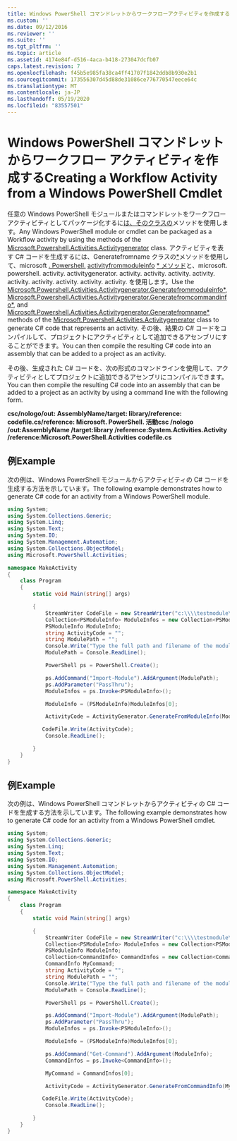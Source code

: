 ```yaml
---
title: Windows PowerShell コマンドレットからワークフローアクティビティを作成する |Microsoft Docs
ms.custom: ''
ms.date: 09/12/2016
ms.reviewer: ''
ms.suite: ''
ms.tgt_pltfrm: ''
ms.topic: article
ms.assetid: 4174e84f-d516-4aca-b418-273047dcfb07
caps.latest.revision: 7
ms.openlocfilehash: f45b5e985fa38ca4ff41707f1842ddb8b930e2b1
ms.sourcegitcommit: 173556307d45d88de31086ce776770547eece64c
ms.translationtype: MT
ms.contentlocale: ja-JP
ms.lasthandoff: 05/19/2020
ms.locfileid: "83557501"
---
```

# <a name="creating-a-workflow-activity-from-a-windows-powershell-cmdlet"></a><span data-ttu-id="bff47-102">Windows PowerShell コマンドレットからワークフロー アクティビティを作成する</span><span class="sxs-lookup"><span data-stu-id="bff47-102">Creating a Workflow Activity from a Windows PowerShell Cmdlet</span></span>

<span data-ttu-id="bff47-103">任意の Windows PowerShell モジュールまたはコマンドレットをワークフローアクティビティとしてパッケージ化するに[は、そのクラスの](/dotnet/api/Microsoft.PowerShell.Activities.ActivityGenerator)メソッドを使用します。</span><span class="sxs-lookup"><span data-stu-id="bff47-103">Any Windows PowerShell module or cmdlet can be packaged as a Workflow activity by using the methods of the [Microsoft.Powershell.Activities.Activitygenerator](/dotnet/api/Microsoft.PowerShell.Activities.ActivityGenerator) class.</span></span> <span data-ttu-id="bff47-104">アクティビティを表す C# コードを生成するには、Generatefromname クラスの[\*](/dotnet/api/Microsoft.PowerShell.Activities.ActivityGenerator.GenerateFromName)メソッドを使用して、microsoft [. Powershell.](/dotnet/api/Microsoft.PowerShell.Activities.ActivityGenerator) [activityfrommoduleinfo](/dotnet/api/Microsoft.PowerShell.Activities.ActivityGenerator.GenerateFromModuleInfo) [\* メソッド](/dotnet/api/Microsoft.PowerShell.Activities.ActivityGenerator.GenerateFromCommandInfo)と、microsoft. powershell. activity. activitygenerator. activity. activity. activity. activity. activity. activity. activity. activity. activity. を使用します。</span><span class="sxs-lookup"><span data-stu-id="bff47-104">Use the [Microsoft.Powershell.Activities.Activitygenerator.Generatefrommoduleinfo\*](/dotnet/api/Microsoft.PowerShell.Activities.ActivityGenerator.GenerateFromModuleInfo), [Microsoft.Powershell.Activities.Activitygenerator.Generatefromcommandinfo\*](/dotnet/api/Microsoft.PowerShell.Activities.ActivityGenerator.GenerateFromCommandInfo), and [Microsoft.Powershell.Activities.Activitygenerator.Generatefromname\*](/dotnet/api/Microsoft.PowerShell.Activities.ActivityGenerator.GenerateFromName) methods of the [Microsoft.Powershell.Activities.Activitygenerator](/dotnet/api/Microsoft.PowerShell.Activities.ActivityGenerator) class to generate C# code that represents an activity.</span></span> <span data-ttu-id="bff47-105">その後、結果の C# コードをコンパイルして、プロジェクトにアクティビティとして追加できるアセンブリにすることができます。</span><span class="sxs-lookup"><span data-stu-id="bff47-105">You can then compile the resulting C# code into an assembly that can be added to a project as an activity.</span></span>

<span data-ttu-id="bff47-106">その後、生成された C# コードを、次の形式のコマンドラインを使用して、アクティビティとしてプロジェクトに追加できるアセンブリにコンパイルできます。</span><span class="sxs-lookup"><span data-stu-id="bff47-106">You can then compile the resulting C# code into an assembly that can be added to a project as an activity by using a command line with the following form.</span></span>

<span data-ttu-id="bff47-107">**csc/nologo/out: AssemblyName/target: library/reference: codefile.cs/reference: Microsoft. PowerShell. 活動**</span><span class="sxs-lookup"><span data-stu-id="bff47-107">**csc /nologo /out:AssemblyName /target:library /reference:System.Activities.Activity /reference:Microsoft.PowerShell.Activities codefile.cs**</span></span>

## <a name="example"></a><span data-ttu-id="bff47-108">例</span><span class="sxs-lookup"><span data-stu-id="bff47-108">Example</span></span>

<span data-ttu-id="bff47-109">次の例は、Windows PowerShell モジュールからアクティビティの C# コードを生成する方法を示しています。</span><span class="sxs-lookup"><span data-stu-id="bff47-109">The following example demonstrates how to generate C# code for an activity from a Windows PowerShell module.</span></span>

```csharp
using System;
using System.Collections.Generic;
using System.Linq;
using System.Text;
using System.IO;
using System.Management.Automation;
using System.Collections.ObjectModel;
using Microsoft.PowerShell.Activities;

namespace MakeActivity
{
    class Program
    {
        static void Main(string[] args)

        {
            StreamWriter CodeFile = new StreamWriter("c:\\\\testmodule\\codefile.cs");
            Collection<PSModuleInfo> ModuleInfos = new Collection<PSModuleInfo> { };
            PSModuleInfo ModuleInfo;
            string ActivityCode = "";
            string ModulePath = "";
            Console.Write("Type the full path and filename of the module to process:");
            ModulePath = Console.ReadLine();

            PowerShell ps = PowerShell.Create();

            ps.AddCommand("Import-Module").AddArgument(ModulePath);
            ps.AddParameter("PassThru");
            ModuleInfos = ps.Invoke<PSModuleInfo>();

            ModuleInfo = (PSModuleInfo)ModuleInfos[0];

            ActivityCode = ActivityGenerator.GenerateFromModuleInfo(ModuleInfo, "MyNamespace").First<String>();

           CodeFile.Write(ActivityCode);
            Console.ReadLine();

        }
    }
}

```

## <a name="example"></a><span data-ttu-id="bff47-110">例</span><span class="sxs-lookup"><span data-stu-id="bff47-110">Example</span></span>

<span data-ttu-id="bff47-111">次の例は、Windows PowerShell コマンドレットからアクティビティの C# コードを生成する方法を示しています。</span><span class="sxs-lookup"><span data-stu-id="bff47-111">The following example demonstrates how to generate C# code for an activity from a Windows PowerShell cmdlet.</span></span>

```csharp
using System;
using System.Collections.Generic;
using System.Linq;
using System.Text;
using System.IO;
using System.Management.Automation;
using System.Collections.ObjectModel;
using Microsoft.PowerShell.Activities;

namespace MakeActivity
{
    class Program
    {
        static void Main(string[] args)

        {
            StreamWriter CodeFile = new StreamWriter("c:\\\\testmodule\\codefile.cs");
            Collection<PSModuleInfo> ModuleInfos = new Collection<PSModuleInfo> { };
            PSModuleInfo ModuleInfo;
            Collection<CommandInfo> CommandInfos = new Collection<CommandInfo> { };
            CommandInfo MyCommand;
            string ActivityCode = "";
            string ModulePath = "";
            Console.Write("Type the full path and filename of the module to process:");
            ModulePath = Console.ReadLine();

            PowerShell ps = PowerShell.Create();

            ps.AddCommand("Import-Module").AddArgument(ModulePath);
            ps.AddParameter("PassThru");
            ModuleInfos = ps.Invoke<PSModuleInfo>();

            ModuleInfo = (PSModuleInfo)ModuleInfos[0];

            ps.AddCommand("Get-Command").AddArgument(ModuleInfo);
            CommandInfos = ps.Invoke<CommandInfo>();

            MyCommand = CommandInfos[0];

            ActivityCode = ActivityGenerator.GenerateFromCommandInfo(MyCommand, "MyNamespace");

           CodeFile.Write(ActivityCode);
            Console.ReadLine();

        }
    }
}

```
